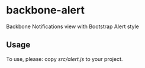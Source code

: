 backbone-alert
==============

Backbone Notifications view with Bootstrap Alert style


Usage
--------------
To use, please: copy *src/alert.js* to your project.

